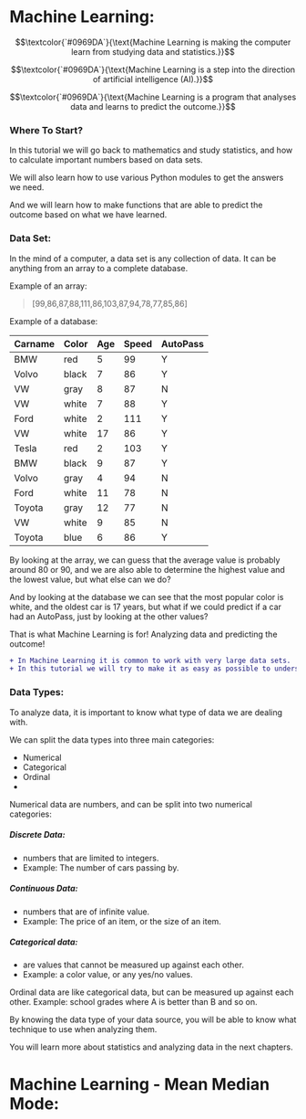 # Machine Learning:

$$\textcolor{`#0969DA`}{\text{Machine Learning is making the computer learn from studying data and statistics.}}$$

$$\textcolor{`#0969DA`}{\text{Machine Learning is a step into the direction of artificial intelligence (AI).}}$$

$$\textcolor{`#0969DA`}{\text{Machine Learning is a program that analyses data and learns to predict the outcome.}}$$

### Where To Start?

In this tutorial we will go back to mathematics and study statistics, and how to calculate important numbers based on data sets.

We will also learn how to use various Python modules to get the answers we need.

And we will learn how to make functions that are able to predict the outcome based on what we have learned.

### Data Set:

In the mind of a computer, a data set is any collection of data. It can be anything from an array to a complete database.

Example of an array:

> [99,86,87,88,111,86,103,87,94,78,77,85,86]

Example of a database:

| Carname | Color |	Age |	Speed	| AutoPass |
|---------|-------|-----|-------|----------|
| BMW | red | 5 | 99 | Y |
|Volvo	|black	|7	|86	|Y|
|VW	|gray	|8	|87	|N|
|VW	|white	|7	|88	|Y|
|Ford	|white	|2	|111	|Y|
|VW	|white	|17	|86	|Y|
|Tesla	|red	|2	|103	|Y|
|BMW	|black	|9	|87	|Y|
|Volvo	|gray	|4	|94	|N|
|Ford	|white	|11	|78	|N|
|Toyota	|gray	|12	|77	|N|
|VW	|white	|9	|85	|N|
|Toyota	|blue	|6	|86	|Y|

By looking at the array, we can guess that the average value is probably around 80 or 90, and we are also able to determine the highest value and the lowest value, but what else can we do?

And by looking at the database we can see that the most popular color is white, and the oldest car is 17 years, but what if we could predict if a car had an AutoPass, just by looking at the other values?

That is what Machine Learning is for! Analyzing data and predicting the outcome!

```diff
+ In Machine Learning it is common to work with very large data sets. 
+ In this tutorial we will try to make it as easy as possible to understand the different concepts of machine learning, and we will work with small easy-to-understand data sets.
```

### Data Types:

To analyze data, it is important to know what type of data we are dealing with.

We can split the data types into three main categories:

  - Numerical
  - Categorical
  - Ordinal
  - 
Numerical data are numbers, and can be split into two numerical categories:

##### Discrete Data: 
  - numbers that are limited to integers. 
  - Example: The number of cars passing by.
  
##### Continuous Data: 
  - numbers that are of infinite value. 
  - Example: The price of an item, or the size of an item.
  
##### Categorical data: 
  - are values that cannot be measured up against each other. 
  - Example: a color value, or any yes/no values.

Ordinal data are like categorical data, but can be measured up against each other. Example: school grades where A is better than B and so on.

By knowing the data type of your data source, you will be able to know what technique to use when analyzing them.

You will learn more about statistics and analyzing data in the next chapters.

# Machine Learning - Mean Median Mode:

